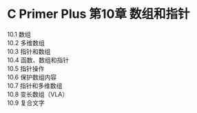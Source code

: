 # C Primer Plus 第10章 数组和指针
10.1 数组  
10.2 多维数组  
10.3 指针和数组  
10.4 函数、数组和指针  
10.5 指针操作  
10.6 保护数组内容  
10.7 指针和多维数组  
10.8 变长数组（VLA）  
10.9 复合文字  
